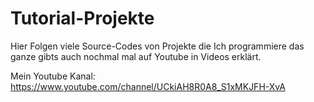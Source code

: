 # Tutorial-Projekte
Hier Folgen viele Source-Codes von Projekte die Ich programmiere das ganze gibts auch nochmal mal auf Youtube in Videos erklärt.


Mein Youtube Kanal:
https://www.youtube.com/channel/UCkiAH8R0A8_S1xMKJFH-XvA
